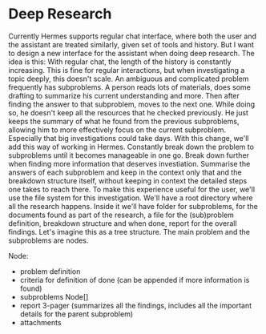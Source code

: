 # Deep Research

Currently Hermes supports regular chat interface, where both the user and the assistant are treated similarly, given set of tools and history.
But I want to design a new interface for the assistant when doing deep research.
The idea is this: With regular chat, the length of the history is constantly increasing. This is fine for regular interactions, but when investigating a topic deeply, this doesn't scale. An ambiguous and complicated problem frequently has subproblems. A person reads lots of materials, does some drafting to summarize his current understanding and more. Then after finding the answer to that subproblem, moves to the next one. While doing so, he doesn't keep all the resources that he checked previously. He just keeps the summary of what he found from the previous subproblems, allowing him to more effectively focus on the current subproblem. Especially that big investigations could take days. With this change, we'll add this way of working in Hermes. Constantly break down the problem to subproblems until it becomes manageable in one go. Break down further when finding more information that deserves investiation. Summarise the answers of each subproblem and keep in the context only that and the breakdown structure itself, without keeping in context the detailed steps one takes to reach there.
To make this experience useful for the user, we'll use the file system for this investigation.
We'll have a root directory where all the research happens.
Inside it we'll have folder for subproblems, for the documents found as part of the research, a file for the (sub)problem definition, breakdown structure and when done, report for the overall findings.
Let's imagine this as a tree structure. The main problem and the subproblems are nodes.

Node:
- problem definition
- criteria for definition of done (can be appended if more information is found)
- subproblems Node[]
- report 3-pager (summarizes all the findings, includes all the important details for the parent subproblem)
- attachments
